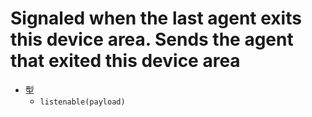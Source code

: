 # Signaled when the last agent exits this device area. Sends the agent that exited this device area

- 型
  - `listenable(payload)`
